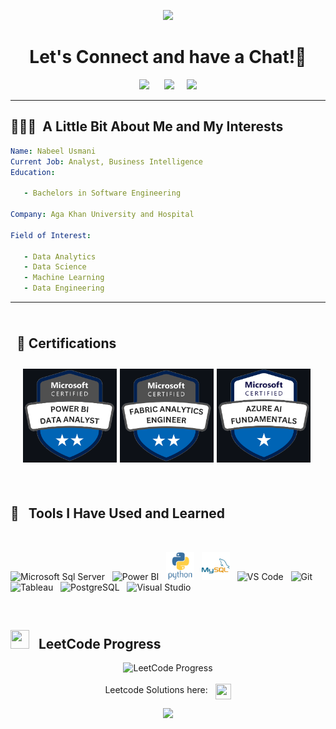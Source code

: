 <p align="center">
  <img src="https://capsule-render.vercel.app/api?type=waving&color=gradient&text=Hello!&height=100&section=header"/>
</p>

<h1 align="center">
  Let's Connect and have a Chat!💬
</h1>

<p align="center">
  <a href="mailto:nabeelusmani@yahoo.com" style="text-decoration: none;">
    <img height="50" src="https://mailmeteor.com/logos/assets/PNG/Gmail_Logo_512px.png" />
  </a>&nbsp;&nbsp;&nbsp;&nbsp;
  <a href="https://www.linkedin.com/in/nabeelusmani1999/" style="text-decoration: none;">
    <img height="50" src="https://cdn.jsdelivr.net/gh/devicons/devicon@latest/icons/linkedin/linkedin-original.svg" />
  </a>&nbsp;&nbsp;&nbsp;
  <a href="https://www.kaggle.com/nabeelusmani" style="text-decoration: none;">
    <img height="50" src="https://cdn.jsdelivr.net/gh/devicons/devicon@latest/icons/kaggle/kaggle-original.svg" />
  </a>
</p>


---

<h2> 👨🏻‍💻 &nbsp;A Little Bit About Me and My Interests</h2>

```yaml
Name: Nabeel Usmani
Current Job: Analyst, Business Intelligence 
Education:

   - Bachelors in Software Engineering
  
Company: Aga Khan University and Hospital

Field of Interest:
  
   - Data Analytics
   - Data Science
   - Machine Learning
   - Data Engineering


```
  
---  

<div style="padding: 10px;">
  <h2 style="display: flex; align-items: center; gap: 10px;">
    🏅 Certifications
  </h2>
  <div style="display: flex; overflow-x: auto; padding: 10px; gap: 5px;">
    <a href="https://learn.microsoft.com/api/credentials/share/en-us/MunsifJaweed-3344/A9326717DBE9099F?sharingId" target="_blank">
      <img src="https://github.com/munsifjaved/Certifications_image/blob/main/Power%20BI%20Analyst.png?raw=true" alt="Power BI Data Analyst" width="150" height="150" >
    </a>
    <a href="https://learn.microsoft.com/api/credentials/share/en-us/MunsifJaweed-3344/88AD721B92031682?sharingId" target="_blank">
      <img src="https://github.com/munsifjaved/Certifications_image/blob/main/Fabric%20Analytics%20Engineer.png?raw=true" alt="Fabric Analytics Engineer" width="150" height="150">
    </a>
    <a href="https://learn.microsoft.com/api/credentials/share/en-us/MunsifJaweed-3344/C7F615FB2245DDC0?sharingId" target="_blank">
      <img src="https://github.com/munsifjaved/Certifications_image/blob/main/Azure%20AI%20Fundamentals.png?raw=true" alt="Azure AI Fundamentals" width="150" height="150">
    </a>
  </div>
</div>
<br>
<h2> 🚀 &nbsp; Tools I Have Used and Learned</h2>
<br>
<p align="left">
<img src="https://cdn.jsdelivr.net/gh/devicons/devicon@latest/icons/microsoftsqlserver/microsoftsqlserver-original.svg" alt="Microsoft Sql Server" width="47" height="47"/>
</a>&nbsp;
<img src="https://raw.githubusercontent.com/microsoft/PowerBI-Icons/main/SVG/Power-BI.svg" alt="Power BI" width="45" height="45"/>
</a>&nbsp;
<img src="https://raw.githubusercontent.com/devicons/devicon/master/icons/python/python-original-wordmark.svg" alt="Python" width="45" height="45"/>
</a>&nbsp;
<img src="https://raw.githubusercontent.com/devicons/devicon/master/icons/mysql/mysql-original-wordmark.svg" alt="MySQL" width="45" height="45" />
</a>&nbsp;
<img src="https://cdn.jsdelivr.net/gh/devicons/devicon/icons/vscode/vscode-original.svg" alt="VS Code" width="45" height="45"/>
</a>&nbsp;
<img src="https://cdn.jsdelivr.net/gh/devicons/devicon/icons/git/git-original.svg" alt="Git" width="45" height="45"/>
</a>&nbsp;
<img src="https://cdn.worldvectorlogo.com/logos/tableau-software.svg" alt="Tableau" width="45" height="45"/>
</a>&nbsp;
<img src="https://cdn.jsdelivr.net/gh/devicons/devicon@latest/icons/postgresql/postgresql-original.svg" alt="PostgreSQL" width="45" height="45"/>
</a>&nbsp;
<img src="https://cdn.jsdelivr.net/gh/devicons/devicon@latest/icons/visualstudio/visualstudio-original.svg" alt="Visual Studio" width="45" height="45"/>
</p>
<br>
<h2> <img src="https://iconape.com/wp-content/png_logo_vector/leetcode-logo-white-no-text.png" width="30" height="30"/>  &nbsp; LeetCode Progress </h2>
<p align="center">
  <img src="https://leetcard.jacoblin.cool/munsifjaved00?theme=unicorn" alt="LeetCode Progress">
</p>

<p align="center">
  <a>Leetcode Solutions here:</a>
  </a>&nbsp;
  <a href="https://github.com/munsifjaved/LeetCode-Solutions" style="text-decoration: none;">
    <img src="https://iconmonstr.com/wp-content/g/gd/makefg.php?i=../releases/preview/2012/png/iconmonstr-github-1.png&r=255&g=255&b=255" width="25" height="25" style="vertical-align: middle; margin-top: 3px;"/>
  </a>
</p>


<p align="center">
  <img src="https://capsule-render.vercel.app/api?type=waving&color=gradient&height=100&section=footer"/>
  
</p>



